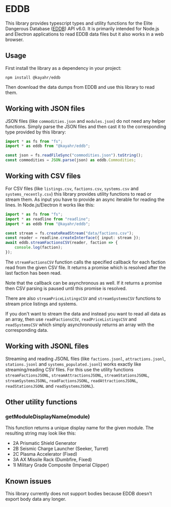 EDDB
====

This library provides typescript types and utility functions for the Elite Dangerous Database ([EDDB]) API v6.0. It is primarily intended for Node.js and Electron applications to read EDDB data files but it also works in a web browser.

Usage
-----

First install the library as a dependency in your project:

```
npm install @kayahr/eddb
```

Then download the data dumps from EDDB and use this library to read them.

Working with JSON files
-----------------------

JSON files (like `commodities.json` and `modules.json`) do not need any helper functions. Simply parse the JSON files and then cast it to the corresponding type provided by this library:

```typescript
import * as fs from "fs";
import * as eddb from "@kayahr/eddb";

const json = fs.readFileSync("commodities.json").toString();
const commodities = JSON.parse(json) as eddb.Commodities;
```

Working with CSV files
----------------------

For CSV files (like `listings.csv`, `factions.csv`, `systems.csv` and `systems_recently.csv`) this library provides utility functions to read or stream them. As input you have to provide an async iterable for reading the lines. In Node.js/Electron it works like this:

```typescript
import * as fs from "fs";
import * as readline from "readline";
import * as eddb from "@kayahr/eddb";

const stream = fs.createReadStream("data/factions.csv");
const reader = readline.createInterface({ input: stream });
await eddb.streamFactionsCSV(reader, faction => {
    console.log(faction);
});
```

The `streamFactionsCSV` function calls the specified callback for each faction read from the given CSV file. It returns a promise which is resolved after the last faction has been read.

Note that the callback can be asynchronous as well. If it returns a promise then CSV parsing is paused until this promise is resolved.

There are also `streamPriceListingsCSV` and `streamSystemsCSV` functions to stream price listings and systems.

If you don't want to stream the data and instead you want to read all data as an array, then use `readFactionsCSV`, `readPriceListingsCSV` and `readSystemsCSV` which simply asynchronously returns an array with the corresponding data.

Working with JSONL files
------------------------

Streaming and reading JSONL files (like `factions.jsonl`, `attractions.jsonl`, `stations.jsonl` and `systems_populated.jsonl`) works exactly like streaming/reading CSV files. For this use the utility functions `streamFactionsJSONL`, `streamAttractionsJSONL`, `streamStationsJSONL`, `streamSystemsJSONL`, `readFactionsJSONL`, `readAttractionsJSONL`, `readStationsJSONL` and `readSystemsJSONL`).

Other utility functions
-----------------------

### getModuleDisplayName(module)

This function returns a unique display name for the given module. The resulting string may look like this:

* 2A Prismatic Shield Generator
* 2B Seismic Charge Launcher (Seeker, Turret)
* 2C Plasma Accelerator (Fixed)
* 3A AX Missile Rack (Dumbfire, Fixed)
* 1I Military Grade Composite (Imperial Clipper)

Known issues
------------

This library currently does not support bodies because EDDB doesn't export body data any longer.

[EDDB]: https://eddb.io/api
